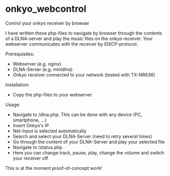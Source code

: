 # onkyo_webcontrol
Control your onkyo receiver by browser

I have written these php-files to navigate by browser through the contents of a DLNA-server and play the music files on the onkyo receiver. Your webserver communicates with the receiver by EISCP-protocol.

Prerequisites:
- Webserver (e.g. nginx)
- DLNA-Server (e.g. minidlna)
- Onkyo receiver connected to your network (tested with TX-NR636)

Installation:
- Copy the php-files to your webserver

Usage:
- Navigate to <web-path>/dlna.php. This can be done with any device (PC, smartphone, ...)
- Insert Onkyo's IP
- Net-Input is selected automatically
- Search and select your DLNA-Server (need to retry several times)
- Go through the content of your DLNA-Server and play your selected file
- Navigate to <web-path>/status.php
- Here you can change track, pause, play, change the volume and switch your receiver off

This is at the moment proof-of-concept work!
